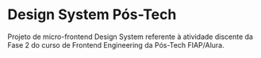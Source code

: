 # Design System Pós-Tech

Projeto de micro-frontend Design System referente à atividade discente da Fase 2 do curso de Frontend Engineering da Pós-Tech FIAP/Alura.

